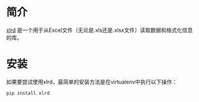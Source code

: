 # 简介

[xlrd](https://github.com/python-excel/xlrd/) 是一个用于从Excel文件（无论是.xls还是.xlsx文件）读取数据和格式化信息的库。

# 安装

如果要尝试使用xlrd，最简单的安装方法是在virtualenv中执行以下操作：
```shell script
pip install xlrd
```
